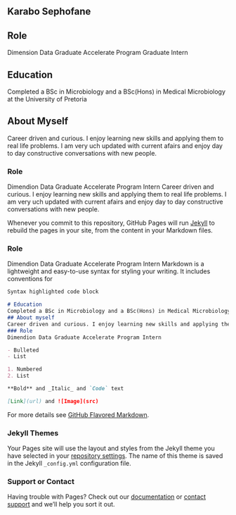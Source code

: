 ## Karabo Sephofane
## Role
Dimension Data Graduate Accelerate Program Graduate Intern
## Education
Completed a BSc in Microbiology and a BSc(Hons) in Medical Microbiology at the University of Pretoria
## About Myself
Career driven and curious. I enjoy learning new skills and applying them to real life problems. I am very uch updated with current afairs and enjoy day to day constructive conversations with new people.


### Role
Dimendion Data Graduate Accelerate Program Intern
Career driven and curious. I enjoy learning new skills and applying them to real life problems. I am very uch updated with current afairs and enjoy day to day constructive conversations with new people.

Whenever you commit to this repository, GitHub Pages will run [Jekyll](https://jekyllrb.com/) to rebuild the pages in your site, from the content in your Markdown files.

### Role
Dimendion Data Graduate Accelerate Program Intern 
Markdown is a lightweight and easy-to-use syntax for styling your writing. It includes conventions for

```markdown
Syntax highlighted code block

# Education
Completed a BSc in Microbiology and a BSc(Hons) in Medical Microbiology at the University of Pretoria
## About myself
Career driven and curious. I enjoy learning new skills and applying them to real life problems. I am very uch updated with current afairs and enjoy day to day constructive conversations with new people.
### Role
Dimendion Data Graduate Accelerate Program Intern 

- Bulleted
- List

1. Numbered
2. List

**Bold** and _Italic_ and `Code` text

[Link](url) and ![Image](src)
```

For more details see [GitHub Flavored Markdown](https://guides.github.com/features/mastering-markdown/).

### Jekyll Themes

Your Pages site will use the layout and styles from the Jekyll theme you have selected in your [repository settings](https://github.com/KB-LAB/Lastattempt/settings). The name of this theme is saved in the Jekyll `_config.yml` configuration file.

### Support or Contact

Having trouble with Pages? Check out our [documentation](https://help.github.com/categories/github-pages-basics/) or [contact support](https://github.com/contact) and we’ll help you sort it out.
